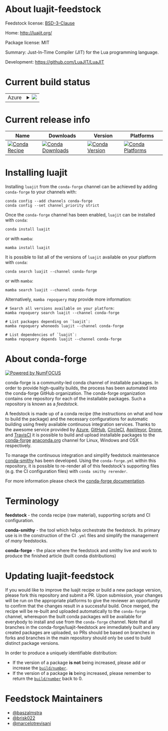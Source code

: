 About luajit-feedstock
======================

Feedstock license: [BSD-3-Clause](https://github.com/conda-forge/luajit-feedstock/blob/main/LICENSE.txt)

Home: http://luajit.org/

Package license: MIT

Summary: Just-In-Time Compiler (JIT) for the Lua programming language.

Development: https://github.com/LuaJIT/LuaJIT

Current build status
====================


<table>
    
  <tr>
    <td>Azure</td>
    <td>
      <details>
        <summary>
          <a href="https://dev.azure.com/conda-forge/feedstock-builds/_build/latest?definitionId=602&branchName=main">
            <img src="https://dev.azure.com/conda-forge/feedstock-builds/_apis/build/status/luajit-feedstock?branchName=main">
          </a>
        </summary>
        <table>
          <thead><tr><th>Variant</th><th>Status</th></tr></thead>
          <tbody><tr>
              <td>linux_64</td>
              <td>
                <a href="https://dev.azure.com/conda-forge/feedstock-builds/_build/latest?definitionId=602&branchName=main">
                  <img src="https://dev.azure.com/conda-forge/feedstock-builds/_apis/build/status/luajit-feedstock?branchName=main&jobName=linux&configuration=linux%20linux_64_" alt="variant">
                </a>
              </td>
            </tr><tr>
              <td>osx_64</td>
              <td>
                <a href="https://dev.azure.com/conda-forge/feedstock-builds/_build/latest?definitionId=602&branchName=main">
                  <img src="https://dev.azure.com/conda-forge/feedstock-builds/_apis/build/status/luajit-feedstock?branchName=main&jobName=osx&configuration=osx%20osx_64_" alt="variant">
                </a>
              </td>
            </tr><tr>
              <td>osx_arm64</td>
              <td>
                <a href="https://dev.azure.com/conda-forge/feedstock-builds/_build/latest?definitionId=602&branchName=main">
                  <img src="https://dev.azure.com/conda-forge/feedstock-builds/_apis/build/status/luajit-feedstock?branchName=main&jobName=osx&configuration=osx%20osx_arm64_" alt="variant">
                </a>
              </td>
            </tr><tr>
              <td>win_64</td>
              <td>
                <a href="https://dev.azure.com/conda-forge/feedstock-builds/_build/latest?definitionId=602&branchName=main">
                  <img src="https://dev.azure.com/conda-forge/feedstock-builds/_apis/build/status/luajit-feedstock?branchName=main&jobName=win&configuration=win%20win_64_" alt="variant">
                </a>
              </td>
            </tr><tr>
              <td>win_arm64</td>
              <td>
                <a href="https://dev.azure.com/conda-forge/feedstock-builds/_build/latest?definitionId=602&branchName=main">
                  <img src="https://dev.azure.com/conda-forge/feedstock-builds/_apis/build/status/luajit-feedstock?branchName=main&jobName=win&configuration=win%20win_arm64_" alt="variant">
                </a>
              </td>
            </tr>
          </tbody>
        </table>
      </details>
    </td>
  </tr>
</table>

Current release info
====================

| Name | Downloads | Version | Platforms |
| --- | --- | --- | --- |
| [![Conda Recipe](https://img.shields.io/badge/recipe-luajit-green.svg)](https://anaconda.org/conda-forge/luajit) | [![Conda Downloads](https://img.shields.io/conda/dn/conda-forge/luajit.svg)](https://anaconda.org/conda-forge/luajit) | [![Conda Version](https://img.shields.io/conda/vn/conda-forge/luajit.svg)](https://anaconda.org/conda-forge/luajit) | [![Conda Platforms](https://img.shields.io/conda/pn/conda-forge/luajit.svg)](https://anaconda.org/conda-forge/luajit) |

Installing luajit
=================

Installing `luajit` from the `conda-forge` channel can be achieved by adding `conda-forge` to your channels with:

```
conda config --add channels conda-forge
conda config --set channel_priority strict
```

Once the `conda-forge` channel has been enabled, `luajit` can be installed with `conda`:

```
conda install luajit
```

or with `mamba`:

```
mamba install luajit
```

It is possible to list all of the versions of `luajit` available on your platform with `conda`:

```
conda search luajit --channel conda-forge
```

or with `mamba`:

```
mamba search luajit --channel conda-forge
```

Alternatively, `mamba repoquery` may provide more information:

```
# Search all versions available on your platform:
mamba repoquery search luajit --channel conda-forge

# List packages depending on `luajit`:
mamba repoquery whoneeds luajit --channel conda-forge

# List dependencies of `luajit`:
mamba repoquery depends luajit --channel conda-forge
```


About conda-forge
=================

[![Powered by
NumFOCUS](https://img.shields.io/badge/powered%20by-NumFOCUS-orange.svg?style=flat&colorA=E1523D&colorB=007D8A)](https://numfocus.org)

conda-forge is a community-led conda channel of installable packages.
In order to provide high-quality builds, the process has been automated into the
conda-forge GitHub organization. The conda-forge organization contains one repository
for each of the installable packages. Such a repository is known as a *feedstock*.

A feedstock is made up of a conda recipe (the instructions on what and how to build
the package) and the necessary configurations for automatic building using freely
available continuous integration services. Thanks to the awesome service provided by
[Azure](https://azure.microsoft.com/en-us/services/devops/), [GitHub](https://github.com/),
[CircleCI](https://circleci.com/), [AppVeyor](https://www.appveyor.com/),
[Drone](https://cloud.drone.io/welcome), and [TravisCI](https://travis-ci.com/)
it is possible to build and upload installable packages to the
[conda-forge](https://anaconda.org/conda-forge) [anaconda.org](https://anaconda.org/)
channel for Linux, Windows and OSX respectively.

To manage the continuous integration and simplify feedstock maintenance
[conda-smithy](https://github.com/conda-forge/conda-smithy) has been developed.
Using the ``conda-forge.yml`` within this repository, it is possible to re-render all of
this feedstock's supporting files (e.g. the CI configuration files) with ``conda smithy rerender``.

For more information please check the [conda-forge documentation](https://conda-forge.org/docs/).

Terminology
===========

**feedstock** - the conda recipe (raw material), supporting scripts and CI configuration.

**conda-smithy** - the tool which helps orchestrate the feedstock.
                   Its primary use is in the construction of the CI ``.yml`` files
                   and simplify the management of *many* feedstocks.

**conda-forge** - the place where the feedstock and smithy live and work to
                  produce the finished article (built conda distributions)


Updating luajit-feedstock
=========================

If you would like to improve the luajit recipe or build a new
package version, please fork this repository and submit a PR. Upon submission,
your changes will be run on the appropriate platforms to give the reviewer an
opportunity to confirm that the changes result in a successful build. Once
merged, the recipe will be re-built and uploaded automatically to the
`conda-forge` channel, whereupon the built conda packages will be available for
everybody to install and use from the `conda-forge` channel.
Note that all branches in the conda-forge/luajit-feedstock are
immediately built and any created packages are uploaded, so PRs should be based
on branches in forks and branches in the main repository should only be used to
build distinct package versions.

In order to produce a uniquely identifiable distribution:
 * If the version of a package **is not** being increased, please add or increase
   the [``build/number``](https://docs.conda.io/projects/conda-build/en/latest/resources/define-metadata.html#build-number-and-string).
 * If the version of a package **is** being increased, please remember to return
   the [``build/number``](https://docs.conda.io/projects/conda-build/en/latest/resources/define-metadata.html#build-number-and-string)
   back to 0.

Feedstock Maintainers
=====================

* [@baszalmstra](https://github.com/baszalmstra/)
* [@brisk022](https://github.com/brisk022/)
* [@marcelotrevisani](https://github.com/marcelotrevisani/)

